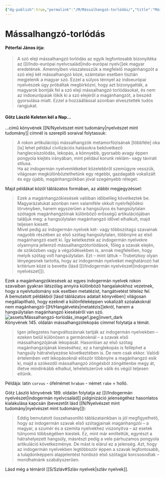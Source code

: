 ```yaml
---
{"dg-publish":true,"permalink":"/M/Mássalhangzó-torlódás/","title":"Mássalhangzó-torlódás","created":"2024-05-10T03:45","updated":"2024-10-25T23:22"}
---
```



# Mássalhangzó-torlódás

#### Péterfai János írja:

> A szó eleji mássalhangzó torlódás az egyik legfontosabb bizonyítéka az [[I/Indo-európai nyelvcsalád\|indo-európai nyelv]]ek magyar eredetének. Amennyiben visszatesszük a megfelelő magánhangzót a szó eleji két mássalhangzó közé, számtalan esetben tisztán megjelenik a magyar szó. Ezzel a súlyos ténnyel az indoeurópai nyelvészek úgy próbáltak megbirkózni, hogy azt bizonygatták, a magyarok bontják fel a szó eleji mássalhangzó torlódásokat, és nem az indoeurópaiak lökik ki a szó elejéről a magánhangzót, a beszéd gyorsulása miatt. Ezzel a hozzáállással azonban elvesztették tudós rangjukat.  

#### Götz László Keleten kél a Nap...

...című könyvének [[N/Nyelvészet mint tudomány\|nyelvészet mint tudomány]] címnél is szereplő soraival folytassuk:
> A rokon artikulációjú mássalhangzók metamorfózisának \[többféle\] oka \[is\] lehet például civilizációs hatásokra bekövetkező hanglecsiszolódás, lekopás, a könnyebb, gyorsabb avagy éppen pongyola kiejtés irányában, mint például korunk reklám- vagy távirati stílusa.  
> Ha az indogermán nyelvemlékeket közelebbről szemügyre vesszük, világosan megkülönböztethetünk egy régebbi, gazdagabb vokalizált és egy újabb, magánhangzókban jóval szegényebb réteget.  

Majd példákat közöl táblázatos formában, az alábbi megjegyzéssel:  
> Ezek a magánhangzókiesések valóban időbelileg következtek be. Magyarázatukat azonban nem valamiféle okkult nyelvfejlődési törvényben, hanem egyszerűen a hangsúlyos és hangsúlytalan szótagok magánhangzóinak különböző erősségű artikulációjában találjuk meg: a hangsúlytalan magánhangzó idővel elhalkult, majd teljesen kiesett.  
> Mivel pedig az indogermán nyelvek két- vagy többszótagú szavainak nagyobb részében az első szótag hangsúlytalan, többnyire az első magánhangzó esett ki. Így keletkeztek az indogermán nyelvekre olyannyira jellemző mássalhangzótorlódások, főleg a szavak elején, de szóközben vagy a végződésekben is, annak megfelelően, hogy melyik szótag volt hangsúlytalan. Ezt – mint láttuk – Trubetzkoy olyan lényegesnek tartotta, hogy az indogermán nyelveket meghatározó hat kritérium közé is bevette (lásd [[I/Indogermán nyelvészet\|indogermán nyelvészet]]).  

Ezek a magánhangzókiesések az egyes indogermán nyelvek rokon szavaiban gyakran látszólag annyira különböző hangalakokhoz vezetnek, hogy a nyelvtudomány sok esetben metatézist, hangátvetést tételez fel.  
A bemutatott példákból \[lásd táblázatos adatait könyvében\] világosan megállapítható, hogy ezeknél a különféleképpen vokalizált szóalakoknál nem magánhangzó-[[H/Hangátvetés\|metatézis]]ekról, hanem a hangsúlytalan magánhangzó kieséséről van szó.  
![assets/Mássalhangzó-torlódás_image1.jpeg|invert_dark](/img/user/M/assets/M%C3%A1ssalhangz%C3%B3-torl%C3%B3d%C3%A1s_image1.jpeg)  
Könyvének 145. oldalán mássalhangzólekopás címmel folytatja a témát.  
> Igen jellegzetes hangváltozásnak tartják az indogermán nyelvekben – ezeken belül különösen a germánoknál – a szavak első mássalhangzójának lekopását. Hasonlóan az első szótag magánhangzójának kieséséhez, ez a hanglekopás is felléphet a hangsúly hátrahelyezése következtében is. De nem csak ekkor. Valódi értelemben vett lekopásoknál először többnyire a magánhangzó esik ki, majd a szókezdő mássalhangzó zöngésból zöngétlenbe megy át, illetve mindinkább elhalkul, leheletszerűvé válik és végül teljesen eltűnik.  

Példája: latin `corvus` - ófelnémet `hraban` - német `rabe` = holló.  

Götz László könyvének 189. oldalán folytatja az [[I/Indogermán nyelvészet\|indogermán nyelvcsalád]] pidginizáció jelenségéhez hasonlatos kialakulása kapcsán (bevezetőt lásd [[N/Nyelvészet mint tudomány\|nyelvészet mint tudomány]]):
> Eddig bemutatott összehasonlító táblázatainkban is jól megfigyelhető, hogy az indogermán szavak első szótagjainak magánhangzói – a magyar, a szumér és a szemita nyelvekhez viszonyítva – az esetek túlnyomó többségében kiestek. Ez, mint már említettük, egyrészt a hátrahelyezett hangsúly, másrészt pedig a vele párhuzamos pongyola artikuláció következménye. De mást is elárul ez a jelenség. Azt, hogy az indogermán nyelvekben legtöbbször éppen a szavak legfontosabb, a tulajdonképpeni alapjelentést hordozó első szótagjai korcsosodtak – mondhatnánk szabályszerűen.  

Lásd még a témáról [[S/Szláv#Szláv nyelvek\|szláv nyelvek]].  